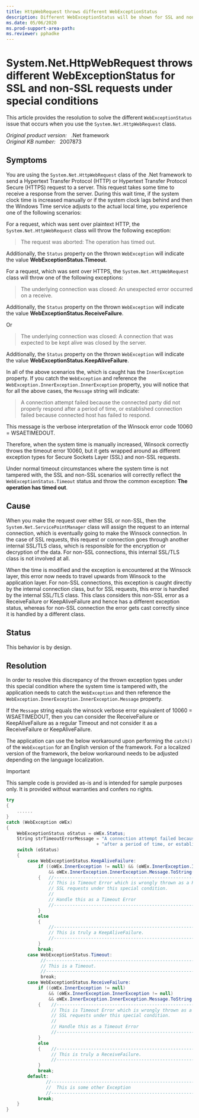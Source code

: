 ```yaml
---
title: HttpWebRequest throws different WebExceptionStatus
description: Different WebExceptionStatus will be shown for SSL and non-SSL requests.
ms.date: 05/06/2020
ms.prod-support-area-path: 
ms.reviewer: pphadke
---
```

# System.Net.HttpWebRequest throws different WebExceptionStatus for SSL and non-SSL requests under special conditions

This article provides the resolution to solve the different `WebExceptionStatus` issue that occurs when you use the `System.Net.HttpWebRequest` class.

_Original product version:_ &nbsp; .Net framework  
_Original KB number:_ &nbsp; 2007873

## Symptoms

You are using the `System.Net.HttpWebRequest` class of the .Net framework to send a Hypertext Transfer Protocol (HTTP) or Hypertext Transfer Protocol Secure (HTTPS) request to a server. This request takes some time to receive a response from the server. During this wait time, if the system clock time is increased manually or if the system clock lags behind and then the Windows Time service adjusts to the actual local time, you experience one of the following scenarios:

For a request, which was sent over plaintext HTTP, the `System.Net.HttpWebRequest` class will throw the following exception:

> The request was aborted: The operation has timed out.

Additionally, the `Status` property on the thrown `WebException` will indicate the value **WebExceptionStatus.Timeout**.

For a request, which was sent over HTTPS, the `System.Net.HttpWebRequest` class will throw one of the following exceptions:

> The underlying connection was closed: An unexpected error occurred on a receive.

Additionally, the `Status` property on the thrown `WebException` will indicate the value **WebExceptionStatus.ReceiveFailure**.

Or

> The underlying connection was closed: A connection that was expected to be kept alive was closed by the server.

Additionally, the `Status` property on the thrown `WebException` will indicate the value **WebExceptionStatus.KeepAliveFailure**.

In all of the above scenarios the, which is caught has the `InnerException` property. If you catch the `WebException` and reference the `WebException.InnerException.InnerException` property, you will notice that for all the above cases, the `Message` string will indicate:

> A connection attempt failed because the connected party did not properly respond after a period of time, or established connection failed because connected host has failed to respond.

This message is the verbose interpretation of the Winsock error code 10060 = WSAETIMEDOUT.

Therefore, when the system time is manually increased, Winsock correctly throws the timeout error 10060, but it gets wrapped around as different exception types for Secure Sockets Layer (SSL) and non-SSL requests.

Under normal timeout circumstances where the system time is not tampered with, the SSL and non-SSL scenarios will correctly reflect the `WebExceptionStatus.Timeout` status and throw the common exception: **The operation has timed out**.

## Cause

When you make the request over either SSL or non-SSL, then the `System.Net.ServicePointManager` class will assign the request to an internal connection, which is eventually going to make the Winsock connection. In the case of SSL requests, this request or connection goes through another internal SSL/TLS class, which is responsible for the encryption or decryption of the data. For non-SSL connections, this internal SSL/TLS class is not involved at all.

When the time is modified and the exception is encountered at the Winsock layer, this error now needs to travel upwards from Winsock to the application layer. For non-SSL connections, this exception is caught directly by the internal connection class, but for SSL requests, this error is handled by the internal SSL/TLS class. This class considers this non-SSL error as a ReceiveFailure or KeepAliveFailure and hence has a different exception status, whereas for non-SSL connection the error gets cast correctly since it is handled by a different class.

## Status

This behavior is by design.

## Resolution

In order to resolve this discrepancy of the thrown exception types under this special condition where the system time is tampered with, the application needs to catch the `WebException` and then reference the `WebException.InnerException.InnerException.Message` property.

If the `Message` string equals the winsock verbose error equivalent of 10060 = WSAETIMEDOUT, then you can consider the ReceiveFailure or KeepAliveFailure as a regular Timeout and not consider it as a ReceiveFailure or KeepAliveFailure.

The application can use the below workaround upon performing the `catch()` of the `WebException` for an English version of the framework. For a localized version of the framework, the below workaround needs to be adjusted depending on the language localization.

> [!IMPORTANT]
> This sample code is provided as-is and is intended for sample purposes only. It is provided without warranties and confers no rights.

```csharp
try
{
    ......
}
catch (WebException oWEx)
{
    WebExceptionStatus oStatus = oWEx.Status;
    String strTimeoutErrorMessage = "A connection attempt failed because the connected party did not properly respond "
                                  + "after a period of time, or established connection failed because connected host has failed to respond";
    switch (oStatus)
    {
        case WebExceptionStatus.KeepAliveFailure:
            if ((oWEx.InnerException != null) && (oWEx.InnerException.InnerException != null)
                && oWEx.InnerException.InnerException.Message.ToString().Equals(strTimeoutErrorMessage, StringComparison.CurrentCultureIgnoreCase))
            {   //----------------------------------------------------------------------
                // This is Timeout Error which is wrongly thrown as a ReceiveFailure for
                // SSL requests under this special condition.
                //
                // Handle this as a Timeout Error
                //----------------------------------------------------------------------
            }
            else
            {
                //----------------------------------------------------------------------
                // This is truly a KeepAliveFailure.
                //----------------------------------------------------------------------
            }
            break;
        case WebExceptionStatus.Timeout:
             //----------------------------------------------------------------------
             // This is a Timeout.
             //----------------------------------------------------------------------
             break;
        case WebExceptionStatus.ReceiveFailure:
            if ((oWEx.InnerException != null)
                && (oWEx.InnerException.InnerException != null)
                && oWEx.InnerException.InnerException.Message.ToString ().Equals (strTimeoutErrorMessage, StringComparison.CurrentCultureIgnoreCase))
            {    //----------------------------------------------------------------------
                 // This is Timeout Error which is wrongly thrown as a ReceiveFailure for
                 // SSL requests under this special condition.
                 //
                 // Handle this as a Timeout Error
                 //----------------------------------------------------------------------
            }
            else
            {    //----------------------------------------------------------------------
                 // This is truly a ReceiveFailure.
                 //----------------------------------------------------------------------
            }
            break;
        default:
               //----------------------------------------------------------------------
               //  This is some other Exception
               //----------------------------------------------------------------------
            break;
    }
}
```
